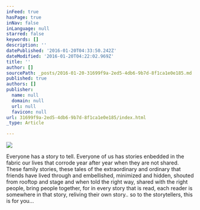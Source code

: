 ```yaml
---
inFeed: true
hasPage: true
inNav: false
inLanguage: null
starred: false
keywords: []
description: ''
datePublished: '2016-01-20T04:33:50.242Z'
dateModified: '2016-01-20T04:22:02.969Z'
title: ''
author: []
sourcePath: _posts/2016-01-20-31699f9a-2ed5-4db6-9b7d-8f1ca1e0e185.md
published: true
authors: []
publisher:
  name: null
  domain: null
  url: null
  favicon: null
url: 31699f9a-2ed5-4db6-9b7d-8f1ca1e0e185/index.html
_type: Article

---
```

![](https://the-grid-user-content.s3-us-west-2.amazonaws.com/b5ab404e-6c07-419e-87e9-cdd9aa9fb27f.jpg)

Everyone has a story to tell. Everyone of us has stories enbedded in the fabric our lives that corrode year after year when they are not shared. These family stories, these tales of the extraordinary and ordinary that friends have lived through and embellished, minimized and hidden, shouted from rooftop and stage and when told the right way, shared with the right people, bring people together, for in every story that is read, each reader is somewhere in that story, reliving their own story.. so to the storytellers, this is for you...
